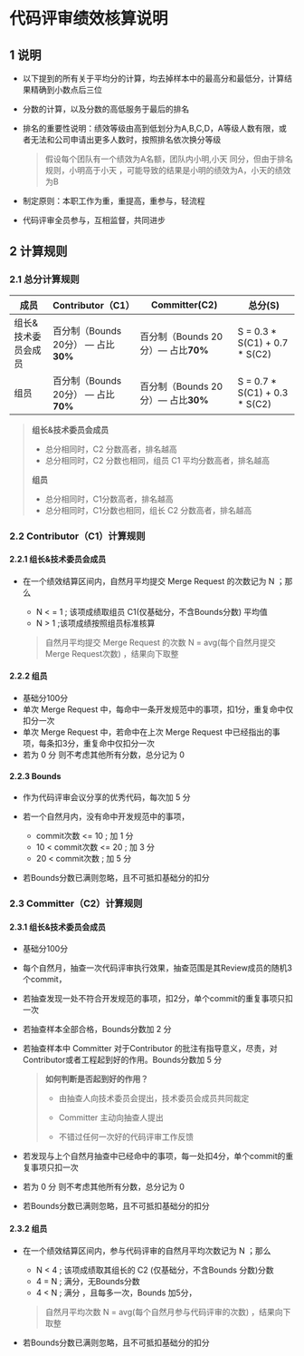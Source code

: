 # 代码评审绩效核算说明



## 1 说明

- 以下提到的所有关于平均分的计算，均去掉样本中的最高分和最低分，计算结果精确到小数点后三位

- 分数的计算，以及分数的高低服务于最后的排名

- 排名的重要性说明：绩效等级由高到低划分为A,B,C,D，A等级人数有限，或者无法和公司申请出更多人数时，按照排名依次换分等级

  > 假设每个团队有一个绩效为A名额，团队内小明,小天 同分，但由于排名规则，小明高于小天 ，可能导致的结果是小明的绩效为A，小天的绩效为B
  
- 制定原则：本职工作为重，重提高，重参与，轻流程

- 代码评审全员参与，互相监督，共同进步



## 2 计算规则


### 2.1 总分计算规则

| 成员                | Contributor（C1）                   | Committer(C2)                      | 总分(S)                       |
| ------------------- | ----------------------------------- | ---------------------------------- | ----------------------------- |
| 组长&技术委员会成员 | 百分制（Bounds 20分） — 占比**30%** | 百分制（Bounds 20分）— 占比**70%** | S = 0.3 * S(C1) + 0.7 * S(C2) |
| 组员                | 百分制（Bounds 20分） — 占比**70%** | 百分制（Bounds 20分）— 占比**30%** | S = 0.7 * S(C1) + 0.3 * S(C2) |

>  **组长&技术委员会成员**
>
> - 总分相同时，C2 分数高者，排名越高
> - 总分相同时，C2 分数也相同，组员 C1 平均分数高者，排名越高
>
> **组员**
>
> - 总分相同时，C1分数高者，排名越高
> - 总分相同时，C1分数也相同，组长 C2 分数高者，排名越高




### 2.2 Contributor（C1）计算规则


#### 2.2.1 组长&技术委员会成员

- 在一个绩效结算区间内，自然月平均提交 Merge Request 的次数记为 N ；那么

  - N < = 1 ; 该项成绩取组员 C1(仅基础分，不含Bounds分数) 平均值
  - N  > 1 ;该项成绩按照组员标准核算

  > 自然月平均提交 Merge Request 的次数 N =  avg(每个自然月提交Merge Request次数) ，结果向下取整

#### 2.2.2 组员

- 基础分100分
- 单次 Merge Request 中，每命中一条开发规范中的事项，扣1分，重复命中仅扣分一次
- 单次 Merge Request 中，若命中在上次 Merge Request 中已经指出的事项，每条扣3分，重复命中仅扣分一次
- 若为 0 分 则不考虑其他所有分数，总分记为 0

#### 2.2.3 Bounds  

- 作为代码评审会议分享的优秀代码，每次加 5 分

- 若一个自然月内，没有命中开发规范中的事项，

  -  commit次数  <= 10 ; 加 1 分
  - 10 <  commit次数  <= 20 ; 加 3 分
  -  20  < commit次数 ; 加 5 分

- 若Bounds分数已满则忽略，且不可抵扣基础分的扣分

  
### 2.3 Committer（C2）计算规则

#### 2.3.1 组长&技术委员会成员

- 基础分100分

- 每个自然月，抽查一次代码评审执行效果，抽查范围是其Review成员的随机3个commit，

- 若抽查发现一处不符合开发规范的事项，扣2分，单个commit的重复事项只扣一次

- 若抽查样本全部合格，Bounds分数加 2 分

- 若抽查样本中 Committer 对于Contributor 的批注有指导意义，尽责，对Contributor或者工程起到好的作用。Bounds分数加 5 分

  > **如何判断是否起到好的作用？**
  >
  > - 由抽查人向技术委员会提出，技术委员会成员共同裁定
  >
  > - Committer 主动向抽查人提出
  > - 不错过任何一次好的代码评审工作反馈

- 若发现与上个自然月抽查中已经命中的事项，每一处扣4分，单个commit的重复事项只扣一次

- 若为 0 分 则不考虑其他所有分数，总分记为 0

- 若Bounds分数已满则忽略，且不可抵扣基础分的扣分

#### 2.3.2 组员

- 在一个绩效结算区间内，参与代码评审的自然月平均次数记为 N ；那么

  - N < 4 ; 该项成绩取其组长的 C2 (仅基础分，不含Bounds 分数)分数
  - 4 = N  ; 满分，无Bounds分数
  - 4 < N  ; 满分 ，且每多一次，Bounds 加5分，

  > 自然月平均次数 N =  avg(每个自然月参与代码评审的次数) ，结果向下取整

- 若Bounds分数已满则忽略，且不可抵扣基础分的扣分

